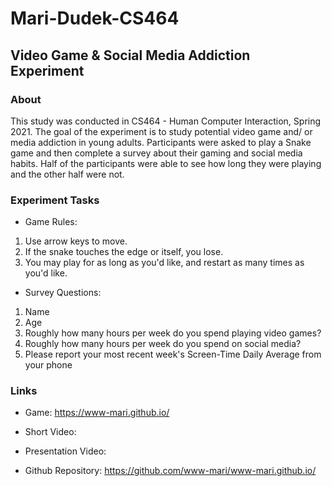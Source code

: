 # Mari-Dudek-CS464

## Video Game & Social Media Addiction Experiment

### About
This study was conducted in CS464 - Human Computer Interaction, Spring 2021. The goal of the 
experiment is to study potential video game and/ or media addiction in young adults. 
Participants were asked to play a Snake game and then complete a survey about their gaming 
and social media habits. Half of the participants were able to see how long they were playing 
and the other half were not.  

### Experiment Tasks
* Game Rules: 
1. Use arrow keys to move. 
2. If the snake touches the edge or itself, you lose. 
3. You may play for as long as you'd like, and restart as many times as you'd like. 

* Survey Questions:
1. Name
2. Age
3. Roughly how many hours per week do you spend playing video games?
4. Roughly how many hours per week do you spend on social media?
5. Please report your most recent week's Screen-Time Daily Average from your phone 

### Links
* Game: https://www-mari.github.io/

* Short Video:
* Presentation Video:
* Github Repository: https://github.com/www-mari/www-mari.github.io/
